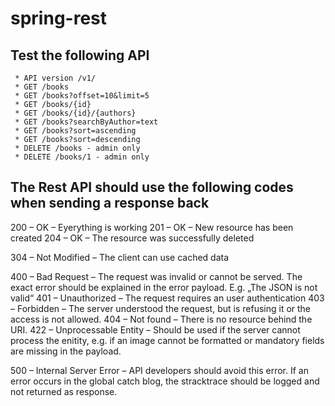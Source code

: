 # spring-rest

## Test the following API
	 * API version /v1/
	 * GET /books
	 * GET /books?offset=10&limit=5
	 * GET /books/{id}
	 * GET /books/{id}/{authors}
	 * GET /books?searchByAuthor=text
	 * GET /books?sort=ascending
	 * GET /books?sort=descending
	 * DELETE /books - admin only
	 * DELETE /books/1 - admin only
	 
## The Rest API should use the following codes when sending a response back
200 – OK – Eyerything is working
201 – OK – New resource has been created
204 – OK – The resource was successfully deleted

304 – Not Modified – The client can use cached data

400 – Bad Request – The request was invalid or cannot be served. The exact error should be explained in the error payload. E.g. „The JSON is not valid“
401 – Unauthorized – The request requires an user authentication
403 – Forbidden – The server understood the request, but is refusing it or the access is not allowed.
404 – Not found – There is no resource behind the URI.
422 – Unprocessable Entity – Should be used if the server cannot process the enitity, e.g. if an image cannot be formatted or mandatory fields are missing in the payload.

500 – Internal Server Error – API developers should avoid this error. If an error occurs in the global catch blog, the stracktrace should be logged and not returned as response.
